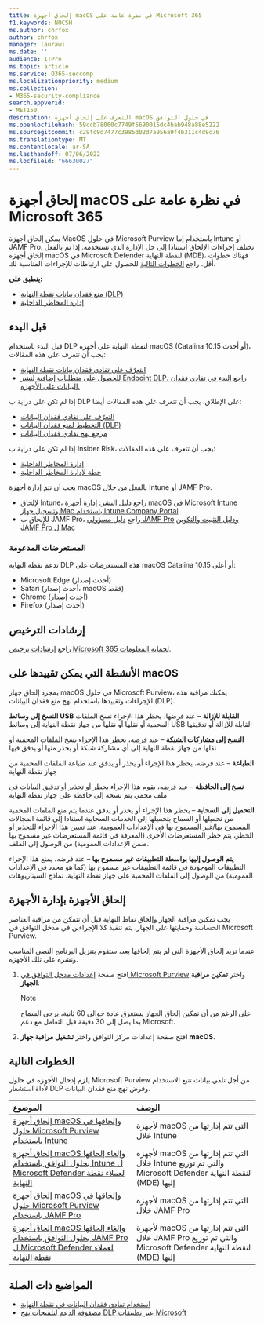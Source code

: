 ```yaml
---
title: إلحاق أجهزة macOS في نظرة عامة على Microsoft 365
f1.keywords: NOCSH
ms.author: chrfox
author: chrfox
manager: laurawi
ms.date: ''
audience: ITPro
ms.topic: article
ms.service: O365-seccomp
ms.localizationpriority: medium
ms.collection:
- M365-security-compliance
search.appverid:
- MET150
description: التعرف على إلحاق أجهزة macOS في حلول التوافق
ms.openlocfilehash: 59ccb78060c7749f5690015dc4bab948a88e5222
ms.sourcegitcommit: c29fc9d7477c3985d02d7a956a9f4b311c4d9c76
ms.translationtype: MT
ms.contentlocale: ar-SA
ms.lasthandoff: 07/06/2022
ms.locfileid: "66630027"
---
```

# <a name="onboard-macos-devices-into-microsoft-365-overview"></a>إلحاق أجهزة macOS في نظرة عامة على Microsoft 365

يمكن إلحاق أجهزة MacOS في حلول Microsoft Purview باستخدام إما Intune أو JAMF Pro. تختلف إجراءات الإلحاق استنادا إلى حل الإدارة الذي تستخدمه. إذا تم بالفعل إلحاق أجهزة macOS في Microsoft Defender لنقطة النهاية (MDE)، فهناك خطوات أقل. راجع [الخطوات التالية](#next-steps) للحصول على ارتباطات للإجراءات المناسبة لك.

**ينطبق على:**

- [منع فقدان بيانات نقطة النهاية (DLP)](./endpoint-dlp-learn-about.md)
- [إدارة المخاطر الداخلية](insider-risk-management.md)

## <a name="before-you-begin"></a>قبل البدء

قبل البدء باستخدام DLP لنقطة النهاية على أجهزة macOS (Catalina 10.15 أو أحدث)، يجب أن تتعرف على هذه المقالات:

- [التعرّف على تفادي فقدان بيانات نقطة النهاية](endpoint-dlp-learn-about.md)
- [للحصول على متطلبات إضافية لنشر Endpoint DLP، راجع البدء في تفادي فقدان البيانات على الأجهزة.](endpoint-dlp-getting-started.md)

إذا لم تكن على دراية ب DLP على الإطلاق، يجب أن تتعرف على هذه المقالات أيضا:

- [التعرّف على تفادي فقدان البيانات](dlp-learn-about-dlp.md#learn-about-data-loss-prevention)
- [التخطيط لمنع فقدان البيانات (DLP)](dlp-overview-plan-for-dlp.md#plan-for-data-loss-prevention-dlp)
- [مرجع نهج تفادي فقدان البيانات](dlp-policy-reference.md#data-loss-prevention-policy-reference)

إذا لم تكن على دراية ب Insider Risk، يجب أن تتعرف على هذه المقالات:

 - [إدارة المخاطر الداخلية](insider-risk-management.md)
 - [خطة لإدارة المخاطر الداخلية](insider-risk-management-plan.md#plan-for-insider-risk-management)

يجب أن تتم إدارة أجهزة macOS بالفعل من خلال Intune أو JAMF Pro.
 
- لإلحاق Intune، راجع [دليل النشر: إدارة أجهزة macOS في Microsoft Intune](/mem/intune/fundamentals/deployment-guide-platform-macos) [وتسجيل جهاز Mac باستخدام Intune Company Portal](/mem/intune/user-help/enroll-your-device-in-intune-macos-cp). 
- للإلحاق ب JAMF Pro، راجع [دليل مسؤولي JAMF Pro](https://www.jamf.com/resources/product-documentation/jamf-pro-administrators-guide/) [ودليل التثبيت والتكوين JAMF Pro ل Mac](https://www.jamf.com/resources/product-documentation/jamf-pro-installation-guide-for-mac/)
<!--- Install the v95+ Edge browser on your macOS devices--> 

### <a name="supported-browsers"></a>المستعرضات المدعومة

تدعم نقطة النهاية DLP هذه المستعرضات على macOS Catalina 10.15 أو أعلى:

- Microsoft Edge (أحدث إصدار)
- Safari (أحدث إصدار، macOS فقط)
- Chrome (أحدث إصدار)
- Firefox (أحدث إصدار)

## <a name="licensing-guidance"></a>إرشادات الترخيص

راجع [إرشادات ترخيص Microsoft 365 لحماية المعلومات](/office365/servicedescriptions/microsoft-365-service-descriptions/microsoft-365-tenantlevel-services-licensing-guidance/microsoft-365-security-compliance-licensing-guidance#information-protection-data-loss-prevention-for-exchange-online-sharepoint-online-and-onedrive-for-business).

## <a name="activities-that-can-be-restricted-on-macos"></a>الأنشطة التي يمكن تقييدها على macOS 

بمجرد إلحاق جهاز macOS في حلول Microsoft Purview، يمكنك مراقبة هذه الإجراءات وتقييدها باستخدام نهج منع فقدان البيانات (DLP).

**النسخ إلى وسائط USB القابلة للإزالة** – عند فرضها، يحظر هذا الإجراء نسخ الملفات المحمية أو نقلها أو نقلها من جهاز نقطة النهاية إلى وسائط USB القابلة للإزالة أو تدقيقها 

**النسخ إلى مشاركات الشبكة** – عند فرضه، يحظر هذا الإجراء نسخ الملفات المحمية أو نقلها من جهاز نقطة النهاية إلى أي مشاركة شبكة أو يحذر منها أو يدقق فيها 

**الطباعة** – عند فرضه، يحظر هذا الإجراء أو يحذر أو يدقق عند طباعة الملفات المحمية من جهاز نقطة النهاية 

**نسخ إلى الحافظة** – عند فرضه، يقوم هذا الإجراء بحظر أو تحذير أو تدقيق البيانات في ملف محمي يتم نسخه إلى حافظة على جهاز نقطة النهاية 

**التحميل إلى السحابة** – يحظر هذا الإجراء أو يحذر أو يدقق عندما يتم منع الملفات المحمية من تحميلها أو السماح بتحميلها إلى الخدمات السحابية استنادا إلى قائمة المجالات المسموح بها/غير المسموح بها في الإعدادات العمومية. عند تعيين هذا الإجراء للتحذير أو الحظر، يتم حظر المستعرضات الأخرى (المعرفة في قائمة المستعرضات غير مسموح بها ضمن الإعدادات العمومية) من الوصول إلى الملف. 

**يتم الوصول إليها بواسطة التطبيقات غير مسموح بها** – عند فرضه، يمنع هذا الإجراء التطبيقات الموجودة في قائمة التطبيقات غير مسموح بها (كما هو محدد في الإعدادات العمومية) من الوصول إلى الملفات المحمية على جهاز نقطة النهاية. نماذج السيناريوهات 

## <a name="onboarding-devices-into-device-management"></a>إلحاق الأجهزة بإدارة الأجهزة

يجب تمكين مراقبة الجهاز وإلحاق نقاط النهاية قبل أن تتمكن من مراقبة العناصر الحساسة وحمايتها على الجهاز. يتم تنفيذ كلا الإجراءين في مدخل التوافق في Microsoft Purview.

عندما تريد إلحاق الأجهزة التي لم يتم إلحاقها بعد، ستقوم بتنزيل البرنامج النصي المناسب ونشره على تلك الأجهزة. <!--Follow the [Onboarding devices procedure](endpoint-dlp-getting-started.md#onboarding-devices).-->

<!--If you already have devices onboarded into [Microsoft Defender for Endpoint](/windows/security/threat-protection/), they will already appear in the managed devices list.-->

1. افتح صفحة [إعدادات مدخل التوافق في Microsoft Purview](https://compliance.microsoft.com)  واختر **تمكين مراقبة الجهاز**.

   > [!NOTE]
   > على الرغم من أن تمكين إلحاق الجهاز يستغرق عادة حوالي 60 ثانية، يرجى السماح بما يصل إلى 30 دقيقة قبل التعامل مع دعم Microsoft.

2. افتح صفحة إعدادات مركز التوافق واختر **تشغيل مراقبة جهاز macOS**.

## <a name="next-steps"></a>الخطوات التالية

يلزم إدخال الأجهزة في حلول Microsoft Purview من أجل تلقي بيانات تتبع الاستخدام لأداة استشعار DLP وفرض نهج منع فقدان البيانات. 

الموضوع | الوصف
:---|:---
|[إلحاق أجهزة macOS وإلحاقها في حلول Microsoft Purview باستخدام Intune](device-onboarding-offboarding-macos-intune.md)|لأجهزة macOS التي تتم إدارتها من خلال Intune
|[إلحاق أجهزة macOS وإلغاء إلحاقها بحلول التوافق باستخدام Intune ل Microsoft Defender لعملاء نقطة النهاية](device-onboarding-offboarding-macos-intune-mde.md) |لأجهزة macOS التي تتم إدارتها من خلال Intune والتي تم توزيع Microsoft Defender لنقطة النهاية (MDE) إليها
|[إلحاق أجهزة macOS وإلحاقها في حلول Microsoft Purview باستخدام JAMF Pro](device-onboarding-offboarding-macos-jamfpro.md) | لأجهزة macOS التي تتم إدارتها من خلال JAMF Pro
|[إلحاق أجهزة macOS وإلغاء إلحاقها بحلول التوافق باستخدام JAMF Pro ل Microsoft Defender لعملاء نقطة النهاية](device-onboarding-offboarding-macos-jamfpro-mde.md)|لأجهزة macOS التي تتم إدارتها من خلال JAMF Pro والتي تم توزيع Microsoft Defender لنقطة النهاية (MDE) إليها


## <a name="related-topics"></a>المواضيع ذات الصلة

- [استخدام تفادي فقدان البيانات في نقطة النهاية](endpoint-dlp-using.md#using-endpoint-data-loss-prevention)
- [مصفوفة الدعم لتلميحات نهج DLP عبر تطبيقات Microsoft](dlp-policy-tips-reference.md#support-matrix-for-dlp-policy-tips-across-microsoft-apps)
